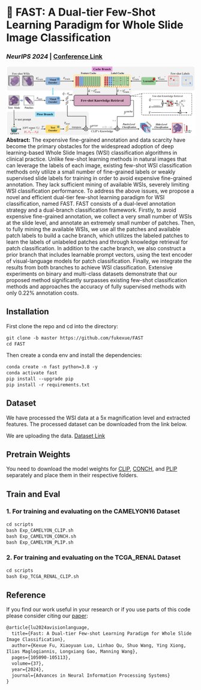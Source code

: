 🚀 FAST: A Dual-tier Few-Shot Learning Paradigm for Whole Slide Image Classification 
===========
###  *NeurIPS 2024* | [Conference Link](https://proceedings.neurips.cc/paper_files/paper/2024/file/bdcdf38389d7fcefc73c4c3720217155-Paper-Conference.pdf) 

![PDF Page 1](figures/fig.png)
**Abstract:** The expensive fine-grained annotation and data scarcity have become the primary obstacles for the widespread adoption of deep learning-based Whole Slide Images (WSI) classification algorithms in clinical practice. Unlike few-shot learning methods in natural images that can leverage the labels of each image, existing few-shot WSI classification methods only utilize a small number of fine-grained labels or weakly supervised slide labels for training in order to avoid expensive fine-grained annotation. They lack sufficient mining of available WSIs, severely limiting WSI classification performance. To address the above issues, we propose a novel and efficient dual-tier few-shot learning paradigm for WSI classification, named FAST. FAST consists of a dual-level annotation strategy and a dual-branch classification framework. Firstly, to avoid expensive fine-grained annotation, we collect a very small number of WSIs at the slide level, and annotate an extremely small number of patches. Then, to fully mining the available WSIs, we use all the patches and available patch labels to build a cache branch, which utilizes the labeled patches to learn the labels of unlabeled patches and through knowledge retrieval for patch classification. In addition to the cache branch, we also construct a prior branch that includes learnable prompt vectors, using the text encoder of visual-language models for patch classification. Finally, we integrate the results from both branches to achieve WSI classification. Extensive experiments on binary and multi-class datasets demonstrate that our proposed method significantly surpasses existing few-shot classification methods and approaches the accuracy of fully supervised methods with only 0.22$\%$ annotation costs.

## Installation
First clone the repo and cd into the directory:
```shell
git clone -b master https://github.com/fukexue/FAST
cd FAST
```
Then create a conda env and install the dependencies:
```shell
conda create -n fast python=3.8 -y
conda activate fast
pip install --upgrade pip
pip install -r requirements.txt
```

## Dataset
We have processed the WSI data at a 5x magnification level and extracted features. The processed dataset can be downloaded from the link below.

We are uploading the data.
[Dataset Link](https://proceedings.neurips.cc/paper_files/paper/2024/file/bdcdf38389d7fcefc73c4c3720217155-Paper-Conference.pdf) 


## Pretrain Weights
You need to download the model weights for [CLIP](https://github.com/openai/CLIP), [CONCH](https://github.com/mahmoodlab/CONCH), and [PLIP](https://github.com/PathologyFoundation/plip) separately and place them in their respective folders.

## Train and Eval
### 1. For training and evaluating on the CAMELYON16 Dataset
```shell
cd scripts
bash Exp_CAMELYON_CLIP.sh
bash Exp_CAMELYON_CONCH.sh
bash Exp_CAMELYON_PLIP.sh
```
### 2. For training and evaluating on the TCGA_RENAL Dataset
```shell
cd scripts
bash Exp_TCGA_RENAL_CLIP.sh
```


## Reference
If you find our work useful in your research or if you use parts of this code please consider citing our [paper](https://proceedings.neurips.cc/paper_files/paper/2024/file/bdcdf38389d7fcefc73c4c3720217155-Paper-Conference.pdf):
```
@article{lu2024avisionlanguage,
  title={Fast: A Dual-tier Few-shot Learning Paradigm for Whole Slide Image Classification},
  author={Kexue Fu, Xiaoyuan Luo, Linhao Qu, Shuo Wang, Ying Xiong, Ilias Maglogiannis, Longxiang Gao, Manning Wang},
  pages={105090-105113},
  volume={37},
  year={2024},
  journal={Advances in Neural Information Processing Systems}
}
```